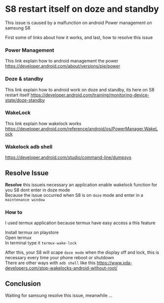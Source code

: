 # S8 restart itself on doze and standby
This issue is caused by a malfunction on android Power management on samsung S8  

First some of links about how it works, and last, how to resolve this issue  


### Power Management
This link explain how to android management the power
https://developer.android.com/about/versions/pie/power

### Doze & standby
This link explain how to android work on doze and standby, its here on S8 restart itself
https://developer.android.com/training/monitoring-device-state/doze-standby


### WakeLock
This link explain how wakelock works
https://developer.android.com/reference/android/os/PowerManager.WakeLock

### Wakelock adb shell
https://developer.android.com/studio/command-line/dumpsys

## Resolve Issue
**Resolve** this issueis necessary an application enable wakelock function for you S8 dont enter in doze mode  
Because the issue occurred when S8 is on `doze` mode and enter in a `maintenance window`

### How to
I used termux application because termux have easy access a this feature

Install termux on playstore  
Open termux  
In terminal type it `termux-wake-lock`

After this, your S8 will scape `doze mode` when the display off and lock, this is necessary every time your phone reboot or shutdown  
There are other ways with `adb shell` like this   https://www.xda-developers.com/stop-wakelocks-android-without-root/


## Conclusion
Waiting for samsung resolve this issue, meanwhile ...
